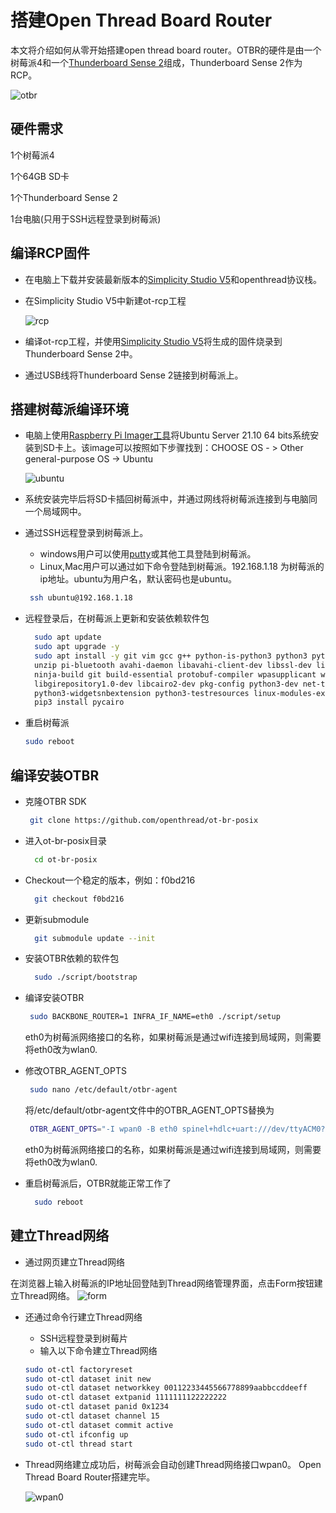 # 搭建Open Thread Board Router 

本文将介绍如何从零开始搭建open thread board router。OTBR的硬件是由一个树莓派4和一个[Thunderboard Sense 2](https://www.silabs.com/development-tools/thunderboard/thunderboard-sense-two-kit)组成，Thunderboard Sense 2作为RCP。

   ![otbr](docs/otbr.png)
## 硬件需求
1个树莓派4

1个64GB SD卡

1个Thunderboard Sense 2

1台电脑(只用于SSH远程登录到树莓派)


## 编译RCP固件
 - 在电脑上下载并安装最新版本的[Simplicity Studio V5](https://www.silabs.com/developers/simplicity-studio)和openthread协议栈。
 - 在Simplicity Studio V5中新建ot-rcp工程

    ![rcp](docs/rcp.png)
 - 编译ot-rcp工程，并使用[Simplicity Studio V5](https://docs.silabs.com/simplicity-studio-5-users-guide/5.3.0/ss-5-users-guide-building-and-flashing/flashing)将生成的固件烧录到Thunderboard Sense 2中。
 - 通过USB线将Thunderboard Sense 2链接到树莓派上。

## 搭建树莓派编译环境

 - 电脑上使用[Raspberry Pi Imager工具](https://www.raspberrypi.com/software/)将Ubuntu Server 21.10  64 bits系统安装到SD卡上。该image可以按照如下步骤找到：CHOOSE OS -	> Other general-purpose OS -> Ubuntu 
 
   ![ubuntu](docs/ubuntu.png)

- 系统安装完毕后将SD卡插回树莓派中，并通过网线将树莓派连接到与电脑同一个局域网中。
-  通过SSH远程登录到树莓派上。
	-  windows用户可以使用[putty](https://www.ssh.com/academy/ssh/putty)或其他工具登陆到树莓派。
	-  Linux,Mac用户可以通过如下命令登陆到树莓派。192.168.1.18 为树莓派的ip地址。ubuntu为用户名，默认密码也是ubuntu。
	
   ```bash
	ssh ubuntu@192.168.1.18 
   ```

  
- 远程登录后，在树莓派上更新和安装依赖软件包

  ```bash
	sudo apt update
	sudo apt upgrade -y
	sudo apt install -y git vim gcc g++ python-is-python3 python3 python3-venv python3-pip \
	unzip pi-bluetooth avahi-daemon libavahi-client-dev libssl-dev libglib2.0-dev \
	ninja-build git build-essential protobuf-compiler wpasupplicant wireless-tools rfkill \
	libgirepository1.0-dev libcairo2-dev pkg-config python3-dev net-tools \
	python3-widgetsnbextension python3-testresources linux-modules-extra-raspi
	pip3 install pycairo
  ```
  
- 重启树莓派
 
  ```bash
  sudo reboot
  ```


## 编译安装OTBR
- 克隆OTBR SDK

  ```bash
   git clone https://github.com/openthread/ot-br-posix
  ```
  
- 进入ot-br-posix目录

  ```bash
	cd ot-br-posix
  ```
  
- Checkout一个稳定的版本，例如：f0bd216

  ```bash
	git checkout f0bd216
  ```
- 更新submodule

  ```bash
	git submodule update --init
  ```
  
- 安装OTBR依赖的软件包

  ```bash
	sudo ./script/bootstrap
  ```
  
- 编译安装OTBR

  ```bash
   sudo BACKBONE_ROUTER=1 INFRA_IF_NAME=eth0 ./script/setup
  ```
  
  eth0为树莓派网络接口的名称，如果树莓派是通过wifi连接到局域网，则需要将eth0改为wlan0.
 
 
- 修改OTBR\_AGENT\_OPTS

  ```bash
   sudo nano /etc/default/otbr-agent
  ``` 
  
  将/etc/default/otbr-agent文件中的OTBR\_AGENT\_OPTS替换为
  
   ```bash
    OTBR_AGENT_OPTS="-I wpan0 -B eth0 spinel+hdlc+uart:///dev/ttyACM0?uart-baudrate=460800 trel://eth0"
  ``` 
  
   eth0为树莓派网络接口的名称，如果树莓派是通过wifi连接到局域网，则需要将eth0改为wlan0.

 
- 重启树莓派后，OTBR就能正常工作了

  ```bash
	sudo reboot
  ```
   
## 建立Thread网络
 
   - 通过网页建立Thread网络
 
 在浏览器上输入树莓派的IP地址回登陆到Thread网络管理界面，点击Form按钮建立Thread网络。
    ![form](docs/form.png)

 - 还通过命令行建立Thread网络
    - SSH远程登录到树莓片
    - 输入以下命令建立Thread网络

	```bash
	sudo ot-ctl factoryreset 
	sudo ot-ctl dataset init new
	sudo ot-ctl dataset networkkey 00112233445566778899aabbccddeeff
	sudo ot-ctl dataset extpanid 1111111122222222
	sudo ot-ctl dataset panid 0x1234
	sudo ot-ctl dataset channel 15
	sudo ot-ctl dataset commit active
	sudo ot-ctl ifconfig up
	sudo ot-ctl thread start
	```
  
 - Thread网络建立成功后，树莓派会自动创建Thread网络接口wpan0。 Open Thread Board Router搭建完毕。
 
    ![wpan0](docs/wpan0.png)	
 	
 	

